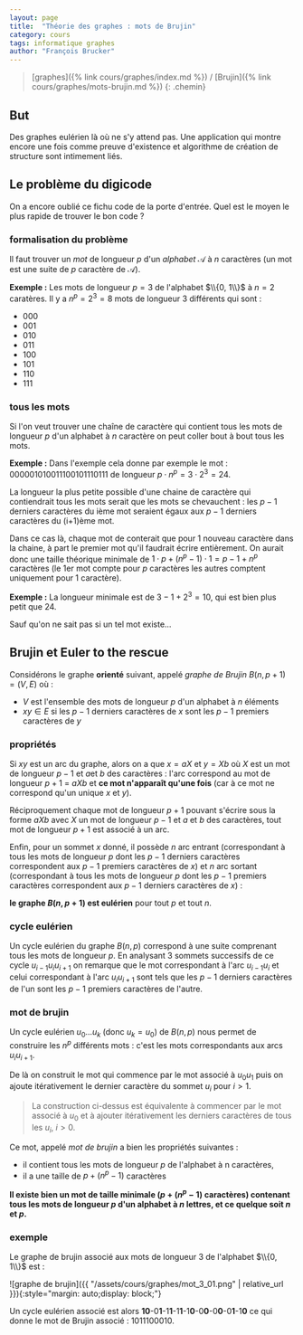 ```yaml
---
layout: page
title:  "Théorie des graphes : mots de Brujin"
category: cours
tags: informatique graphes
author: "François Brucker"
---
```


> [graphes]({% link cours/graphes/index.md %}) / [Brujin]({% link cours/graphes/mots-brujin.md %})
{: .chemin}

## But

Des graphes eulérien là où ne s'y attend pas. Une application qui montre encore une fois comme preuve d'existence et algorithme de création de structure sont intimement liés.

## Le problème du digicode

On a encore oublié ce fichu code de la porte d'entrée. Quel est le moyen le plus rapide de trouver le bon code ?

### formalisation du problème

Il faut trouver un *mot* de longueur $p$ d'un *alphabet* $\mathcal{A}$ à $n$ caractères (un mot est une suite de $p$ caractère de $\mathcal{A}$).

**Exemple :**
Les mots de longueur $p=3$ de l'alphabet $\\{0, 1\\}$ à $n=2$ caratères. Il y a $n^p = 2^3 = 8$ mots de longueur 3 différents qui sont :

* $000$
* $001$
* $010$
* $011$
* $100$
* $101$
* $110$
* $111$

### tous les mots

Si l'on veut trouver une chaîne de caractère qui contient tous les mots de longueur $p$ d'un alphabet à $n$ caractère on peut coller bout à bout tous les mots.

**Exemple :**
Dans l'exemple cela donne par exemple le mot : $000001010011100101110111$ de longueur $p \cdot n^p = 3 \cdot 2^3 = 24$.

La longueur la plus petite possible d'une chaine de caractère qui contiendrait tous les mots serait que les mots se chevauchent : les $p-1$ derniers caractères du ième mot seraient égaux aux $p-1$ derniers caractères du (i+1)ème mot.

Dans ce cas là, chaque mot de conterait que pour 1 nouveau caractère dans la chaine, à part le premier mot qu'il faudrait écrire entièrement. On aurait donc une taille théorique minimale de $1 \cdot p  + (n^p - 1) \cdot 1 = p - 1 + n^p$ caractères (le 1er mot compte pour $p$ caractères les autres comptent uniquement pour 1 caractère).

**Exemple :** La longueur minimale est de $3-1 + 2^3 = 10$, qui est bien plus petit que 24.

Sauf qu'on ne sait pas si un tel mot existe...

## Brujin et Euler to the rescue

Considérons le graphe **orienté** suivant, appelé *graphe de Brujin* $B(n, p+1) = (V, E)$ où :

* $V$ est l'ensemble des mots de longueur $p$ d'un alphabet à $n$ éléments
* $xy \in E$ si les $p-1$ derniers caractères de $x$ sont les $p-1$ premiers caractères de $y$
  
### propriétés

Si $xy$ est un arc du graphe, alors on a que $x = aX$ et $y= Xb$ où $X$ est un mot de longueur $p-1$ et $a$et $b$ des caractères : l'arc correspond au mot de longueur $p + 1$ = $aXb$ et **ce mot n'apparaît qu'une fois** (car à ce mot ne correspond qu'un unique $x$ et $y$).

Réciproquement chaque mot de longueur $p + 1$ pouvant s'écrire sous la forme $aXb$ avec $X$ un mot de longueur $p-1$ et $a$ et $b$ des caractères, tout mot de longueur $p + 1$ est associé à un arc.

Enfin, pour un sommet $x$ donné, il possède $n$ arc entrant (correspondant à tous les mots de longueur $p$ dont les $p-1$ derniers caractères correspondent aux $p-1$ premiers caractères de $x$) et $n$ arc sortant (correspondant à tous les mots de longueur $p$ dont les $p-1$ premiers caractères correspondent aux $p-1$ derniers caractères de $x$) :

**le graphe $B(n, p+1)$ est eulérien** pour tout $p$ et tout $n$.

### cycle eulérien

Un cycle eulérien du graphe $B(n, p)$ correspond à une suite comprenant tous les mots de longueur $p$. En analysant 3 sommets successifs de ce cycle $u_{i-1}u_iu_{i+1}$ on remarque que le mot correspondant à l'arc $u_{i-1}u_i$ et celui correspondant à l'arc $u_iu_{i+1}$ sont tels
que les $p-1$ derniers caractères de l'un sont les $p-1$ premiers caractères de l'autre.

### mot de brujin

Un cycle eulérien $u_0\dots u_k$ (donc $u_k = u_0$) de $B(n, p)$ nous permet de construire les $n^p$ différents mots : c'est les mots correspondants aux arcs $u_iu_{i+1}$.

De là on construit le mot qui commence par le mot associé à $u_0u_1$ puis on ajoute itérativement le dernier caractère du sommet $u_i$ pour $i > 1$.

> La construction ci-dessus est équivalente à commencer par le mot associé à $u_0$ et à ajouter itérativement les derniers caractères de tous les $u_i$, $i > 0$.

Ce mot, appelé *mot de brujin* a bien les propriétés suivantes :

* il contient tous les mots de longueur $p$ de l'alphabet à n caractères,
* il a une taille de $p +(n^p -1)$ caractères

**Il existe bien un mot de taille minimale ($p +(n^p-1)$ caractères) contenant tous les mots de longueur $p$ d'un alphabet à $n$ lettres, et ce quelque soit $n$ et $p$.**

### exemple

Le graphe de brujin associé aux mots de longueur 3 de l'alphabet $\\{0, 1\\}$ est :

![graphe de brujin]({{ "/assets/cours/graphes/mot_3_01.png" | relative_url }}){:style="margin: auto;display: block;"}

Un cycle eulérien associé est alors **10**-0**1**-1**1**-1**1**-1**0**-0**0**-0**0**-0**1**-1**0** ce qui donne le mot de Brujin associé : 1011100010.
